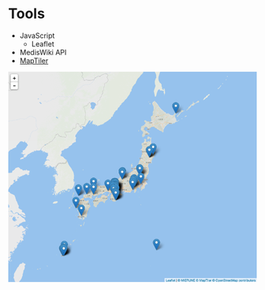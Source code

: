 # Tools
- JavaScript
  - Leaflet
- MedisWiki API
- [MapTiler](https://www.maptiler.com/)

<img name="heritage_map" src="img/heritage_map.png">
